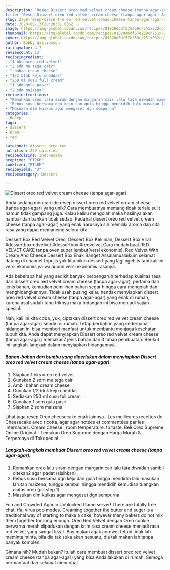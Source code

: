 ```yaml
---
description: "Resep Dissert oreo red velvet cream cheese (tanpa agar-agar) Anti Gagal"
title: "Resep Dissert oreo red velvet cream cheese (tanpa agar-agar) Anti Gagal"
slug: 2758-resep-dissert-oreo-red-velvet-cream-cheese-tanpa-agar-agar-anti-gagal
date: 2020-09-13T20:28:31.036Z
image: https://img-global.cpcdn.com/recipes/01820d6df57e269c/751x532cq70/dissert-oreo-red-velvet-cream-cheese-tanpa-agar-agar-foto-resep-utama.jpg
thumbnail: https://img-global.cpcdn.com/recipes/01820d6df57e269c/751x532cq70/dissert-oreo-red-velvet-cream-cheese-tanpa-agar-agar-foto-resep-utama.jpg
cover: https://img-global.cpcdn.com/recipes/01820d6df57e269c/751x532cq70/dissert-oreo-red-velvet-cream-cheese-tanpa-agar-agar-foto-resep-utama.jpg
author: Bobby Williamson
ratingvalue: 4.7
reviewcount: 13
recipeingredient:
- "1 bks oreo red velvet"
- "2 sdm me tega cair"
- " bahan cream cheese"
- "1/2 blok keju cheddar"
- "250 ml susu full cream"
- "1 sdm gula pasir"
- "2 sdm maizena"
recipeinstructions:
- "Remahkan oreo lalu siram dengan margarin cair lalu tata diwadah sambil ditekan2 agar padat (sisihkan)"
- "Rebus susu bersama dgn keju dan gula hingga mendidih lalu masukan larutan maizena, tunggu kembali hingga mendidih kemudian tuangkan diatas oreo (pd step 1)"
- "Masukan dlm kulkas agar mengeset dgn sempurna"
categories:
- Resep
tags:
- dissert
- oreo
- red

katakunci: dissert oreo red 
nutrition: 239 calories
recipecuisine: Indonesian
preptime: "PT26M"
cooktime: "PT48M"
recipeyield: "3"
recipecategory: Dessert

---
```



![Dissert oreo red velvet cream cheese (tanpa agar-agar)](https://img-global.cpcdn.com/recipes/01820d6df57e269c/751x532cq70/dissert-oreo-red-velvet-cream-cheese-tanpa-agar-agar-foto-resep-utama.jpg)

Anda sedang mencari ide resep dissert oreo red velvet cream cheese (tanpa agar-agar) yang unik? Cara membuatnya memang tidak terlalu sulit namun tidak gampang juga. Kalau keliru mengolah maka hasilnya akan hambar dan bahkan tidak sedap. Padahal dissert oreo red velvet cream cheese (tanpa agar-agar) yang enak harusnya sih memiliki aroma dan cita rasa yang dapat memancing selera kita.

Dessert Box Red Velvet Oreo, Dessert Box Kekinian, Dessert Box Viral #dessertboxredvelvet #dessertbox #redvelvet Cara mudah buat RED VELVET CAKE tanpa oven,super lembut(versi ekonomis). Red Velvet With Cream And Cheese Dessert Box Enak Banget Assalamualaikum selamat datang di channel tripujis yuk kita bikin dessert yang lagi ngehits tapi kali ini versi ekonomis ya walaupun versi ekonomis rasanya.

Ada beberapa hal yang sedikit banyak berpengaruh terhadap kualitas rasa dari dissert oreo red velvet cream cheese (tanpa agar-agar), pertama dari jenis bahan, kemudian pemilihan bahan segar hingga cara mengolah dan menghidangkannya. Tidak usah pusing kalau hendak menyiapkan dissert oreo red velvet cream cheese (tanpa agar-agar) yang enak di rumah, karena asal sudah tahu triknya maka hidangan ini bisa menjadi sajian spesial.


Nah, kali ini kita coba, yuk, ciptakan dissert oreo red velvet cream cheese (tanpa agar-agar) sendiri di rumah. Tetap berbahan yang sederhana, hidangan ini bisa memberi manfaat untuk membantu menjaga kesehatan tubuh kita. Anda dapat menyiapkan Dissert oreo red velvet cream cheese (tanpa agar-agar) memakai 7 jenis bahan dan 3 tahap pembuatan. Berikut ini langkah-langkah dalam menyiapkan hidangannya.

<!--inarticleads1-->

##### Bahan-bahan dan bumbu yang diperlukan dalam menyiapkan Dissert oreo red velvet cream cheese (tanpa agar-agar):

1. Siapkan 1 bks oreo red velvet
1. Gunakan 2 sdm me tega cair
1. Ambil  bahan cream cheese
1. Gunakan 1/2 blok keju cheddar
1. Sediakan 250 ml susu full cream
1. Gunakan 1 sdm gula pasir
1. Siapkan 2 sdm maizena


Lihat juga resep Oreo cheesecake enak lainnya.. Les meilleures recettes de Cheesecake avec ricotta, agar agar notées et commentées par les internautes. Cream Cheese , room temperature. to taste. Beli Oreo Supreme Online Original - Temukan Oreo Supreme dengan Harga Murah &amp; Terpercaya di Tokopedia! 

<!--inarticleads2-->

##### Langkah-langkah membuat Dissert oreo red velvet cream cheese (tanpa agar-agar):

1. Remahkan oreo lalu siram dengan margarin cair lalu tata diwadah sambil ditekan2 agar padat (sisihkan)
1. Rebus susu bersama dgn keju dan gula hingga mendidih lalu masukan larutan maizena, tunggu kembali hingga mendidih kemudian tuangkan diatas oreo (pd step 1)
1. Masukan dlm kulkas agar mengeset dgn sempurna


Fun and Crowded Agar.io Unblocked Game server! There are totally free chat, ffa, virus pop modes. Creaming together the butter and sugar is a traditional way of starting to make a cake, however many bakers do not mix them together for long enough. Oreo Red Velvet dengan Oreo cookie berwarna merah dipadukan dengan krim rasa cream cheese menjadi rasa red velvet yang sangat lezat. Boy makan agak cerewet tetapi tidak lah meminta minta, bila dia tak suka akan sesuatu, dia tak makan lah tanpa banyak komplen. 

Gimana nih? Mudah bukan? Itulah cara membuat dissert oreo red velvet cream cheese (tanpa agar-agar) yang bisa Anda lakukan di rumah. Semoga bermanfaat dan selamat mencoba!
